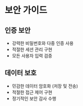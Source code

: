 # 보안 가이드

## 인증 보안
- 강력한 비밀번호와 다중 인증 사용
- 적절한 세션 관리 구현
- 모든 사용자 입력 검증

## 데이터 보호
- 민감한 데이터 암호화 (저장 및 전송)
- 적절한 접근 제어 구현
- 정기적인 보안 감사 수행